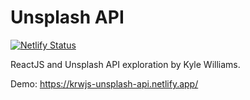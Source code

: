 # Unsplash API

[![Netlify Status](https://api.netlify.com/api/v1/badges/1cd7912a-1073-45a8-b14a-282af62c727d/deploy-status)](https://app.netlify.com/sites/krwjs-unsplash-api/deploys)

ReactJS and Unsplash API exploration by Kyle Williams.

Demo: https://krwjs-unsplash-api.netlify.app/
